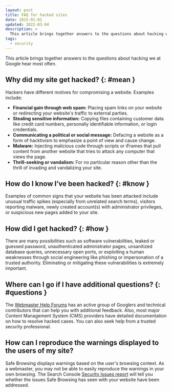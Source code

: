 ```yaml
---
layout: post
title: FAQ for hacked sites
date: 2015-01-01
updated: 2022-03-04
description: >
  This article brings together answers to the questions about hacking we at Google hear most often. 
tags:
  - security
---
```


This article brings together answers to the questions about hacking we at
Google hear most often.

## Why did my site get hacked? {: #mean }

Hackers have different motives for compromising a website. Examples include:

* **Financial gain through web spam:** Placing spam links on your website or
  redirecting your website's traffic to external parties.
* **Stealing sensitive information:** Copying files containing customer
  data like credit card numbers, personally identifiable information, or
  login credentials.
* **Communicating a political or social message:** Defacing a website as a
  form of hacktivism to emphasize a point of view and cause change.
* **Malware:** Injecting malicious code through scripts or iFrames that pull
  content from another website that tries to attack any computer that views
  the page.
* **Thrill-seeking or vandalism:** For no particular reason other than the
  thrill of invading and vandalizing your site.

## How do I know I’ve been hacked? {: #know }

Examples of common signs that your website has been attacked include
unusual traffic spikes (especially from unrelated search terms), visitors
reporting malware, newly created account(s) with administrator privileges,
or suspicious new pages added to your site.

## How did I get hacked? {: #how }

There are many possibilities such as software vulnerabilities, leaked or
guessed password, unauthenticated administrator pages, unsanitized database
queries, unnecessary open ports, or exploiting a human weaknesses through
social engineering like phishing or impersonation of a trusted authority.
Eliminating or mitigating these vulnerabilities is extremely important.

## Where can I go if I have additional questions? {: #questions }

The [Webmaster Help Forums](https://support.google.com/webmasters/go/community)
has an active group of Googlers and technical contributors that can help you
with additional feedback. Also, most major Content Management System (CMS)
providers have detailed documentation on how to resolve hacked cases. You
can also seek help from a trusted security professional.

## How can I reproduce the warnings displayed to the users of my site?
Safe Browsing displays warnings based on the user's browsing context. As a webmaster,
you may not be able to easily reproduce the warnings in your own browsing.
The Search Console [Security
Issues report](https://support.google.com/webmasters/answer/9044101) will tell
you whether the issues Safe Browsing has seen with your website have been
addressed.

